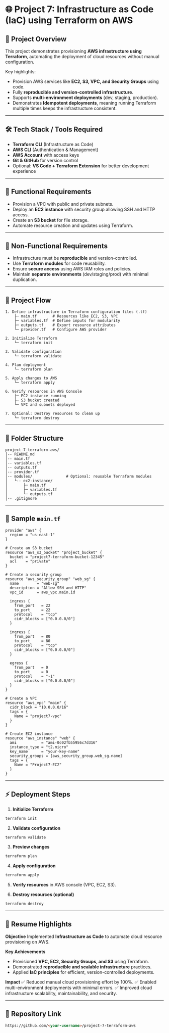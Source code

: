 # 🌐 Project 7: Infrastructure as Code (IaC) using Terraform on AWS

## 📌 Project Overview

This project demonstrates provisioning **AWS infrastructure using Terraform**, automating the deployment of cloud resources without manual configuration.

Key highlights:

* Provision AWS services like **EC2, S3, VPC, and Security Groups** using code.
* Fully **reproducible and version-controlled infrastructure**.
* Supports **multi-environment deployments** (dev, staging, production).
* Demonstrates **Idempotent deployments**, meaning running Terraform multiple times keeps the infrastructure consistent.

---

## 🛠️ Tech Stack / Tools Required

* **Terraform CLI** (Infrastructure as Code)
* **AWS CLI** (Authentication & Management)
* **AWS Account** with access keys
* **Git & GitHub** for version control
* Optional: **VS Code + Terraform Extension** for better development experience

---

## 📂 Functional Requirements

* Provision a VPC with public and private subnets.
* Deploy an **EC2 instance** with security group allowing SSH and HTTP access.
* Create an **S3 bucket** for file storage.
* Automate resource creation and updates using Terraform.

---

## 📂 Non-Functional Requirements

* Infrastructure must be **reproducible** and version-controlled.
* Use **Terraform modules** for code reusability.
* Ensure **secure access** using AWS IAM roles and policies.
* Maintain **separate environments** (dev/staging/prod) with minimal duplication.

---

## 🔄 Project Flow

```
1. Define infrastructure in Terraform configuration files (.tf)
    ├─ main.tf       # Resources like EC2, S3, VPC
    ├─ variables.tf  # Define inputs for modularity
    ├─ outputs.tf    # Export resource attributes
    └─ provider.tf   # Configure AWS provider

2. Initialize Terraform
    └─ terraform init

3. Validate configuration
    └─ terraform validate

4. Plan deployment
    └─ terraform plan

5. Apply changes to AWS
    └─ terraform apply

6. Verify resources in AWS Console
    ├─ EC2 instance running
    ├─ S3 bucket created
    └─ VPC and subnets deployed

7. Optional: Destroy resources to clean up
    └─ terraform destroy
```

---

## 📂 Folder Structure

```
project-7-terraform-aws/
│-- README.md
│-- main.tf
│-- variables.tf
│-- outputs.tf
│-- provider.tf
│-- modules/               # Optional: reusable Terraform modules
│   └-- ec2-instance/
│       ├─ main.tf
│       ├─ variables.tf
│       └─ outputs.tf
│-- .gitignore
```

---

## 📝 Sample `main.tf`

```hcl
provider "aws" {
  region = "us-east-1"
}

# Create an S3 bucket
resource "aws_s3_bucket" "project_bucket" {
  bucket = "project7-terraform-bucket-12345"
  acl    = "private"
}

# Create a security group
resource "aws_security_group" "web_sg" {
  name        = "web-sg"
  description = "Allow SSH and HTTP"
  vpc_id      = aws_vpc.main.id

  ingress {
    from_port   = 22
    to_port     = 22
    protocol    = "tcp"
    cidr_blocks = ["0.0.0.0/0"]
  }

  ingress {
    from_port   = 80
    to_port     = 80
    protocol    = "tcp"
    cidr_blocks = ["0.0.0.0/0"]
  }

  egress {
    from_port   = 0
    to_port     = 0
    protocol    = "-1"
    cidr_blocks = ["0.0.0.0/0"]
  }
}

# Create a VPC
resource "aws_vpc" "main" {
  cidr_block = "10.0.0.0/16"
  tags = {
    Name = "project7-vpc"
  }
}

# Create EC2 instance
resource "aws_instance" "web" {
  ami           = "ami-0c02fb55956c7d316"
  instance_type = "t2.micro"
  key_name      = "your-key-name"
  security_groups = [aws_security_group.web_sg.name]
  tags = {
    Name = "Project7-EC2"
  }
}
```

---

## ⚡ Deployment Steps

1. **Initialize Terraform**

```bash
terraform init
```

2. **Validate configuration**

```bash
terraform validate
```

3. **Preview changes**

```bash
terraform plan
```

4. **Apply configuration**

```bash
terraform apply
```

5. **Verify resources** in AWS console (VPC, EC2, S3).

6. **Destroy resources (optional)**

```bash
terraform destroy
```

---

## 📝 Resume Highlights

**Objective**
Implemented **Infrastructure as Code** to automate cloud resource provisioning on AWS.

**Key Achievements**

* Provisioned **VPC, EC2, Security Groups, and S3** using Terraform.
* Demonstrated **reproducible and scalable infrastructure** practices.
* Applied **IaC principles** for efficient, version-controlled deployments.

**Impact**
✅ Reduced manual cloud provisioning effort by 100%.
✅ Enabled multi-environment deployments with minimal errors.
✅ Improved cloud infrastructure scalability, maintainability, and security.

---

## 🔗 Repository Link

```md
https://github.com/<your-username>/project-7-terraform-aws
```

